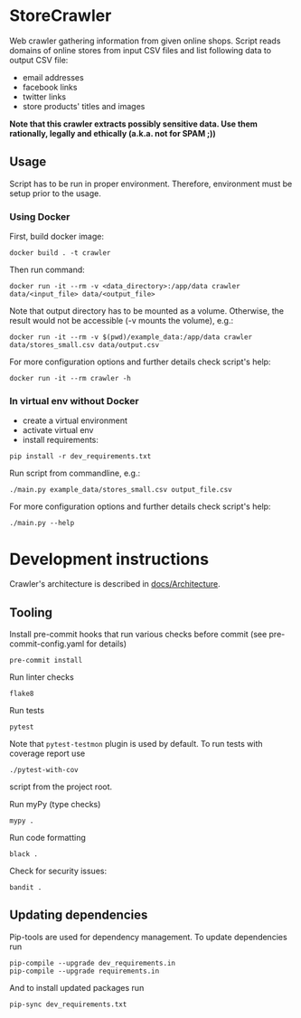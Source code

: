 # StoreCrawler
Web crawler gathering information from given online shops. Script reads domains of online stores from input CSV files and list following data to output CSV file:
- email addresses
- facebook links
- twitter links
- store products' titles and images 

**Note that this crawler extracts possibly sensitive data. Use them rationally, legally and ethically (a.k.a. not for SPAM ;))**

## Usage
Script has to be run in proper environment. Therefore, environment must be setup prior to the usage.

### Using Docker
First, build docker image:
```
docker build . -t crawler
```
Then run command:

```
docker run -it --rm -v <data_directory>:/app/data crawler data/<input_file> data/<output_file>
```

Note that output directory has to be mounted as a volume. Otherwise, the result would not be accessible (-v mounts the volume), e.g.:
```
docker run -it --rm -v $(pwd)/example_data:/app/data crawler data/stores_small.csv data/output.csv
```

For more configuration options and further details check script's help:

```
docker run -it --rm crawler -h
```

### In virtual env without Docker
* create a virtual environment
* activate virtual env
* install requirements:
```
pip install -r dev_requirements.txt
```

Run script from commandline, e.g.:
```
./main.py example_data/stores_small.csv output_file.csv
```
For more configuration options and further details check script's help:
```
./main.py --help
```

# Development instructions
Crawler's architecture is described in [docs/Architecture](docs/Architecture.md).

## Tooling
Install pre-commit hooks that run various checks before commit (see pre-commit-config.yaml for details)
```
pre-commit install
```
Run linter checks
```
flake8
```
Run tests
```
pytest
```

Note that `pytest-testmon` plugin is used by default. To run tests with coverage report use
```
./pytest-with-cov
```
script from the project root.

Run myPy (type checks)
```
mypy .
```
Run code formatting
```
black .
```
Check for security issues:
```
bandit .
```

## Updating dependencies
Pip-tools are used for dependency management. To update dependencies run
```
pip-compile --upgrade dev_requirements.in
pip-compile --upgrade requirements.in
```
And to install updated packages run
```
pip-sync dev_requirements.txt
```